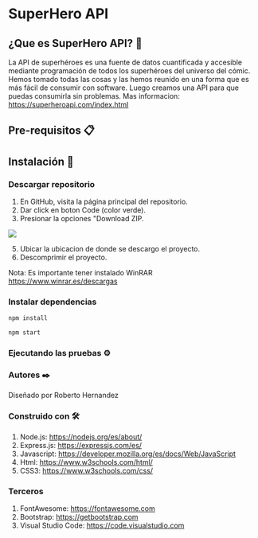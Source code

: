 # SuperHero API

## ¿Que es SuperHero API? 🦸
La API de superhéroes es una fuente de datos cuantificada y accesible mediante programación de todos los superhéroes del universo del cómic. Hemos tomado todas las cosas y las hemos reunido en una forma que es más fácil de consumir con software. Luego creamos una API para que puedas consumirla sin problemas.
Mas informacion: https://superheroapi.com/index.html

## Pre-requisitos 📋

## Instalación 🔧

### Descargar repositorio

1. En GitHub, visita la página principal del repositorio.
2. Dar click en boton Code (color verde).
3. Presionar la opciones "Download ZIP.

![](images/image1.jpg)

5. Ubicar la ubicacion de donde se descargo el proyecto.
6. Descomprimir el proyecto.

Nota: Es importante tener instalado WinRAR
https://www.winrar.es/descargas

### Instalar dependencias

```bash
npm install
```

```bash
npm start
```

### Ejecutando las pruebas ⚙️

### Autores ✒️
Diseñado por Roberto Hernandez

### Construido con 🛠️
1. Node.js: https://nodejs.org/es/about/
2. Express.js: https://expressjs.com/es/
3. Javascript: https://developer.mozilla.org/es/docs/Web/JavaScript
4. Html: https://www.w3schools.com/html/
5. CSS3: https://www.w3schools.com/css/

### Terceros
1. FontAwesome: https://fontawesome.com
2. Bootstrap: https://getbootstrap.com
3. Visual Studio Code: https://code.visualstudio.com
